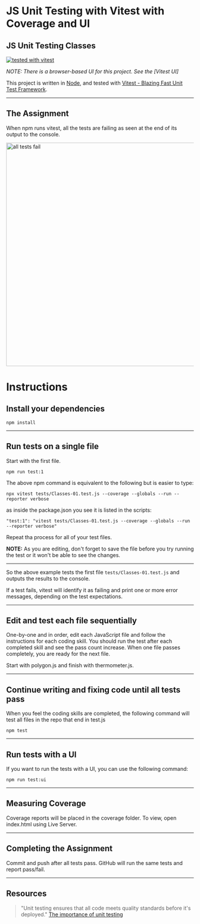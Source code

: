 # JS Unit Testing with Vitest with Coverage and UI

## JS Unit Testing Classes

[![tested with vitest](https://img.shields.io/badge/tested_with-vitest-99424f.svg)](https://vitest.dev/)

*NOTE: There is a browser-based UI for this project. See the [Vitest UI]*


This project is written in [Node](https://nodejs.org/en/), and tested with [Vitest - Blazing Fast Unit Test Framework](https://vitestjs.io/).

---

## The Assignment

When npm runs vitest, all the tests are failing as seen at the end of its output to the console.


<img width="600" alt="all tests fail"  src="https://user-images.githubusercontent.com/13385801/189547187-9a6e14e8-0d1f-45e0-bde7-db0ffee09bff.png">


# Instructions

## Install your dependencies

`npm install`

---

## Run tests on a single file

Start with the first file.

`npm run test:1`

The above npm command is equivalent to the following but is easier to type:

`npx vitest tests/Classes-01.test.js --coverage --globals --run --reporter verbose`

as inside the package.json you see it is listed in the scripts:

`"test:1": "vitest tests/Classes-01.test.js --coverage --globals --run --reporter verbose"`

Repeat tha process for all of your test files.

**NOTE:** As you are editing, don't forget to save the file before you try running the test or it won't be able to see the changes.

---

So the above example tests the first file `tests/Classes-01.test.js` and outputs the results to the console.

If a test fails, vitest will identify it as failing and print one or more error messages, depending on the test expectations.

---

## Edit and test each file sequentially

One-by-one and in order, edit each JavaScript file and follow the instructions for each coding skill. You should run the test after each completed skill and see the pass count increase. When one file passes completely, you are ready for the next file.

Start with polygon.js and finish with thermometer.js.

---

## Continue writing and fixing code until all tests pass

When you feel the coding skills are completed, the following command will test all files in the repo that end in test.js

`npm test`

---

## Run tests with a UI

If you want to run the tests with a UI, you can use the following command:

`npm run test:ui`

---

## Measuring Coverage

Coverage reports will be placed in the coverage folder. To view, open index.html using Live Server.

---


## Completing the Assignment

Commit and push after all tests pass. GitHub will run the same tests and report pass/fail.

---

## Resources

> "Unit testing ensures that all code meets quality standards before it's deployed."
> [The importance of unit testing](https://fortegrp.com/the-importance-of-unit-testing/)
